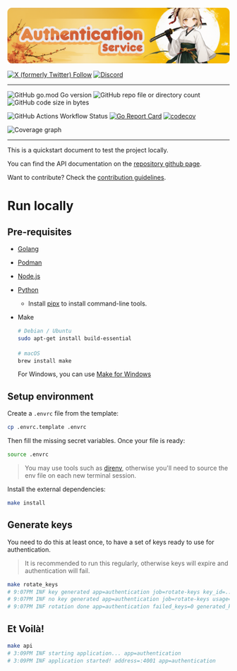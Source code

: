 ![Authentication Service](./docs/assets/service%20authentication%20banner.png)

[![X (formerly Twitter) Follow](https://img.shields.io/twitter/follow/agora_ecrivains)](https://twitter.com/agora_ecrivains)
[![Discord](https://img.shields.io/discord/1315240114691248138?logo=discord)](https://discord.gg/D7rqySm8)

<hr />

![GitHub go.mod Go version](https://img.shields.io/github/go-mod/go-version/a-novel/authentication)
![GitHub repo file or directory count](https://img.shields.io/github/directory-file-count/a-novel/authentication)
![GitHub code size in bytes](https://img.shields.io/github/languages/code-size/a-novel/authentication)

![GitHub Actions Workflow Status](https://img.shields.io/github/actions/workflow/status/a-novel/authentication/main.yaml)
[![Go Report Card](https://goreportcard.com/badge/github.com/a-novel/authentication)](https://goreportcard.com/report/github.com/a-novel/authentication)
[![codecov](https://codecov.io/gh/a-novel/authentication/graph/badge.svg?token=cnSwTJ2q4n)](https://codecov.io/gh/a-novel/authentication)

![Coverage graph](https://codecov.io/gh/a-novel/authentication/graphs/sunburst.svg?token=cnSwTJ2q4n)

<hr />

This is a quickstart document to test the project locally.

You can find the API documentation on the [repository github page](https://a-novel.github.io/authentication/).

Want to contribute? Check the [contribution guidelines](CONTRIBUTING.md).

# Run locally

## Pre-requisites

- [Golang](https://go.dev/doc/install)
- [Podman](https://podman.io/docs/installation)
- [Node.js](https://nodejs.org/en/download/)
- [Python](https://www.python.org/downloads/)
  - Install [pipx](https://pipx.pypa.io/stable/installation/) to install command-line tools.
- Make

  ```bash
  # Debian / Ubuntu
  sudo apt-get install build-essential

  # macOS
  brew install make
  ```

  For Windows, you can use [Make for Windows](https://gnuwin32.sourceforge.net/packages/make.htm)

## Setup environment

Create a `.envrc` file from the template:

```bash
cp .envrc.template .envrc
```

Then fill the missing secret variables. Once your file is ready:

```bash
source .envrc
```

> You may use tools such as [direnv](https://direnv.net/), otherwise you'll need to source the env file on each new
> terminal session.

Install the external dependencies:

```bash
make install
```

## Generate keys

You need to do this at least once, to have a set of keys ready to use for authentication.

> It is recommended to run this regularly, otherwise keys will expire and authentication
> will fail.

```bash
make rotate_keys
# 9:07PM INF key generated app=authentication job=rotate-keys key_id=... usage=auth
# 9:07PM INF no key generated app=authentication job=rotate-keys usage=refresh
# 9:07PM INF rotation done app=authentication failed_keys=0 generated_keys=1 job=rotate-keys total_keys=2
```

## Et Voilà!

```bash
make api
# 3:09PM INF starting application... app=authentication
# 3:09PM INF application started! address=:4001 app=authentication
```
